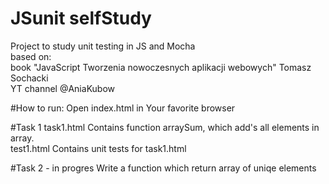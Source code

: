 # JSunit selfStudy
Project to study unit testing in JS and Mocha
<br> based on:
<br> book "JavaScript Tworzenia nowoczesnych aplikacji webowych" Tomasz Sochacki
<br> YT channel @AniaKubow

#How to run:
Open index.html in Your favorite browser

#Task 1
task1.html Contains function arraySum, which add's all elements in array. <br>
test1.html Contains unit tests for task1.html

#Task 2 - in progres
Write a function which return array of uniqe elements
